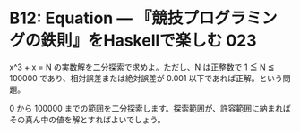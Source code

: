 # B12: Equation — 『競技プログラミングの鉄則』をHaskellで楽しむ 023

x^3 + x = N の実数解を二分探索で求めよ。ただし、N は正整数で 1 ≦ N ≦ 100000 であり、相対誤差または絶対誤差が 0.001 以下であれば正解。という問題。

0 から 100000 までの範囲を二分探索します。探索範囲が、許容範囲に納まればその真ん中の値を解とすればよいでしょう。
